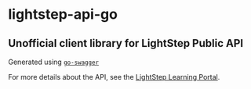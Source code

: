 # lightstep-api-go
## Unofficial client library for LightStep Public API

Generated using [`go-swagger`](https://goswagger.io/)

For more details about the API, see the [LightStep Learning Portal](https://api-docs.lightstep.com/).
